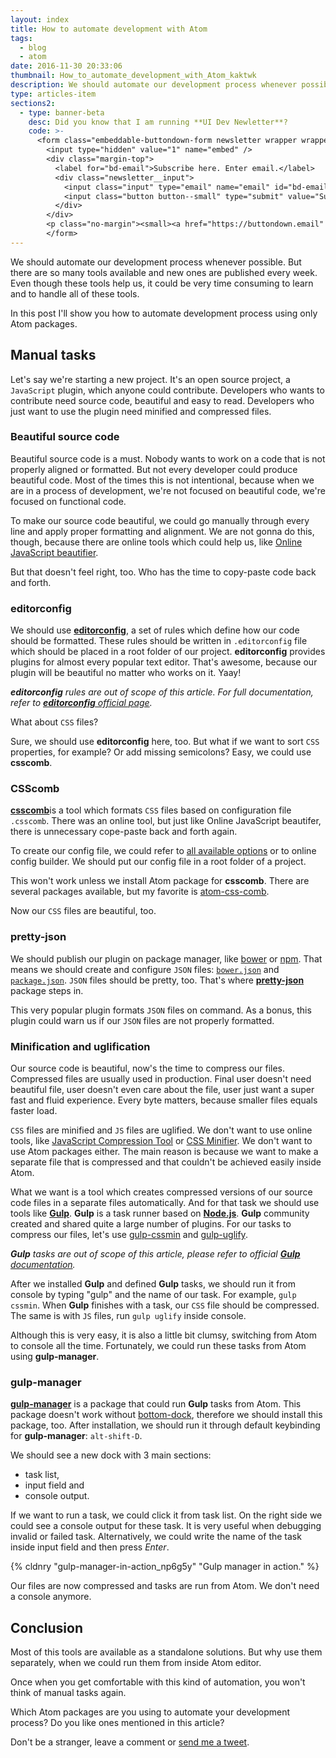 ```yaml
---
layout: index
title: How to automate development with Atom
tags:
  - blog
  - atom
date: 2016-11-30 20:33:06
thumbnail: How_to_automate_development_with_Atom_kaktwk
description: We should automate our development process whenever possible. But there are so many tools available and new ones are published every week. Even though these tools help us, it could be very time consuming to learn and to handle all of these tools.
type: articles-item
sections2:
  - type: banner-beta
    desc: Did you know that I am running **UI Dev Newletter**?
    code: >-
      <form class="embeddable-buttondown-form newsletter wrapper wrapper--beta margin-top text-left" action="https://buttondown.email/api/emails/embed-subscribe/starbist" method="post" target="popupwindow" onsubmit="window.open('https://buttondown.email/starbist', 'popupwindow')">
        <input type="hidden" value="1" name="embed" />
        <div class="margin-top">
          <label for="bd-email">Subscribe here. Enter email.</label>
          <div class="newsletter__input">
            <input class="input" type="email" name="email" id="bd-email" />
            <input class="button button--small" type="submit" value="Subscribe" />
          </div>
        </div>
        <p class="no-margin"><small><a href="https://buttondown.email" target="_blank" rel="noreferrer">Powered by Buttondown</a></small></p>
        </form>
---
```


We should automate our development process whenever possible. But there are so many tools available and new ones are published every week. Even though these tools help us, it could be very time consuming to learn and to handle all of these tools.

In this post I'll show you how to automate development process using only Atom packages.

<!-- more -->

## Manual tasks

Let's say we're starting a new project. It's an open source project, a `JavaScript` plugin, which anyone could contribute. Developers who wants to contribute need source code, beautiful and easy to read. Developers who just want to use the plugin need minified and compressed files.

### Beautiful source code

Beautiful source code is a must. Nobody wants to work on a code that is not properly aligned or formatted. But not every developer could produce beautiful code. Most of the times this is not intentional, because when we are in a process of development, we're not focused on beautiful code, we're focused on functional code.

To make our source code beautiful, we could go manually through every line and apply proper formatting and alignment. We are not gonna do this, though, because there are online tools which could help us, like [Online JavaScript beautifier](http://jsbeautifier.org/).

But that doesn't feel right, too. Who has the time to copy-paste code back and forth.

### editorconfig

We should use **[editorconfig](http://editorconfig.org/)**, a set of rules which define how our code should be formatted. These rules should be written in `.editorconfig` file which should be placed in a root folder of our project. **editorconfig** provides plugins for almost every popular text editor. That's awesome, because our plugin will be beautiful no matter who works on it. Yaay!

_**editorconfig** rules are out of scope of this article. For full documentation, refer to [**editorconfig** official page](https://github.com/editorconfig/editorconfig/wiki/EditorConfig-Properties)._

What about `CSS` files?

Sure, we should use **editorconfig** here, too. But what if we want to sort `CSS` properties, for example? Or add missing semicolons? Easy, we could use **csscomb**.

### CSScomb

[**csscomb**](https://github.com/csscomb/csscomb)is a tool which formats `CSS`
files based on configuration file `.csscomb`. There was an online
tool, but just like Online JavaScript beautifer, there
is unnecessary cope-paste back and forth again.

To create our config file, we could refer to [all available options](https://github.com/csscomb/csscomb.js/blob/dev/doc/options.md) or to online config builder. We should put our config file in a root folder of a project.

This won't work unless we install Atom package for **csscomb**. There are several packages available, but my favorite is [atom-css-comb](https://atom.io/packages/atom-css-comb).

Now our `CSS` files are beautiful, too.

### pretty-json

We should publish our plugin on package manager, like [bower](https://bower.io/) or [npm](https://www.npmjs.com/). That means we should create and configure `JSON` files: [`bower.json`](https://bower.io/docs/creating-packages/) and [`package.json`](https://docs.npmjs.com/files/package.json). `JSON` files should be pretty, too. That's where [**pretty-json**](https://atom.io/packages/pretty-json) package steps in.

This very popular plugin formats `JSON` files on command. As a bonus, this plugin could warn us if our `JSON` files are not properly formatted.

### Minification and uglification

Our source code is beautiful, now's the time to compress our files. Compressed files are usually used in production. Final user doesn't need beautiful file, user doesn't even care about the file, user just want a super fast and fluid experience. Every byte matters, because smaller files equals faster load.

`CSS` files are minified and `JS` files are uglified. We don't want to use online tools, like [JavaScript Compression Tool](https://jscompress.com/) or [CSS Minifier](https://cssminifier.com/). We don't want to use Atom packages either. The main reason is because we want to make a separate file that is compressed and that couldn't be achieved easily inside Atom.

What we want is a tool which creates compressed versions of our source code files in a separate files automatically. And for that task we should use tools like **[Gulp](http://gulpjs.com/)**. **Gulp** is a task runner based on [**Node.js**](https://nodejs.org/en/). **Gulp** community created and shared quite a large number of plugins. For our tasks to compress our files, let's use [gulp-cssmin](https://www.npmjs.com/package/gulp-cssmin) and [gulp-uglify](https://www.npmjs.com/package/gulp-uglify).

_**Gulp** tasks are out of scope of this article, please refer to official [**Gulp** documentation](https://github.com/gulpjs/gulp/blob/master/docs/getting-started.md)._

After we installed **Gulp** and defined **Gulp** tasks, we should run it from console by typing "gulp" and the name of our task. For example, `gulp cssmin`. When **Gulp** finishes with a task, our `CSS` file should be compressed. The same is with `JS` files, run `gulp uglify` inside console.

Although this is very easy, it is also a little bit clumsy, switching from Atom to console all the time. Fortunately, we could run these tasks from Atom using **gulp-manager**.

### gulp-manager

[**gulp-manager**](https://atom.io/packages/gulp-manager) is a package that could run **Gulp** tasks from Atom. This package doesn't work without [bottom-dock](https://atom.io/packages/bottom-dock), therefore we should install this package, too. After installation, we should run it through default keybinding for **gulp-manager**: `alt-shift-D`.

We should see a new dock with 3 main sections:

* task list,
* input field and
* console output.

If we want to run a task, we could click it from task list. On the right side we could see a console output for these task. It is very useful when debugging invalid or failed task. Alternatively, we could write the name of the task inside input field and then press _Enter_.

{% cldnry "gulp-manager-in-action_np6g5y" "Gulp manager in action." %}

Our files are now compressed and tasks are run from Atom. We don't need a console anymore.

## Conclusion

Most of this tools are available as a standalone solutions. But why use them separately, when we could run them from inside Atom editor.

Once when you get comfortable with this kind of automation, you won't think of manual tasks again.

Which Atom packages are you using to automate your development process? Do you like ones mentioned in this article?

Don't be a stranger, leave a comment or [send me a tweet](https://twitter.com/malimirkeccita).
